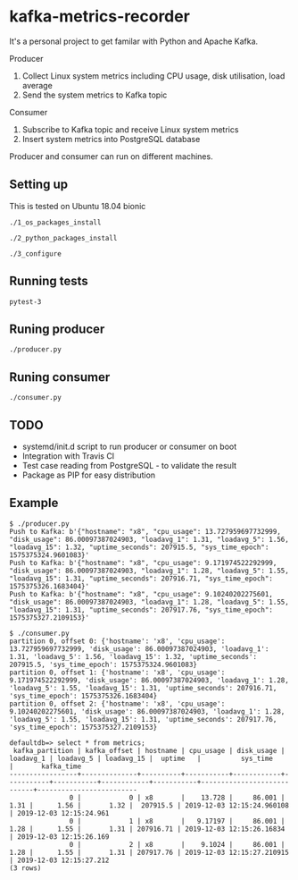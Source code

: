 # kafka-metrics-recorder
It's a personal project to get familar with Python and Apache Kafka.

Producer
1. Collect Linux system metrics including CPU usage, disk utilisation, load average
2. Send the system metrics to Kafka topic

Consumer
1. Subscribe to Kafka topic and receive Linux system metrics
2. Insert system metrics into PostgreSQL database

Producer and consumer can run on different machines.

## Setting up
This is tested on Ubuntu 18.04 bionic
```
./1_os_packages_install

./2_python_packages_install

./3_configure
```

## Running tests
```
pytest-3
```

## Runing producer
```
./producer.py
```

## Runing consumer
```
./consumer.py
```

## TODO
- systemd/init.d script to run producer or consumer on boot
- Integration with Travis CI
- Test case reading from PostgreSQL - to validate the result
- Package as PIP for easy distribution

## Example
```
$ ./producer.py
Push to Kafka: b'{"hostname": "x8", "cpu_usage": 13.727959697732999, "disk_usage": 86.00097387024903, "loadavg_1": 1.31, "loadavg_5": 1.56, "loadavg_15": 1.32, "uptime_seconds": 207915.5, "sys_time_epoch": 1575375324.9601083}'
Push to Kafka: b'{"hostname": "x8", "cpu_usage": 9.171974522292999, "disk_usage": 86.00097387024903, "loadavg_1": 1.28, "loadavg_5": 1.55, "loadavg_15": 1.31, "uptime_seconds": 207916.71, "sys_time_epoch": 1575375326.1683404}'
Push to Kafka: b'{"hostname": "x8", "cpu_usage": 9.10240202275601, "disk_usage": 86.00097387024903, "loadavg_1": 1.28, "loadavg_5": 1.55, "loadavg_15": 1.31, "uptime_seconds": 207917.76, "sys_time_epoch": 1575375327.2109153}'
```

```
$ ./consumer.py
partition 0, offset 0: {'hostname': 'x8', 'cpu_usage': 13.727959697732999, 'disk_usage': 86.00097387024903, 'loadavg_1': 1.31, 'loadavg_5': 1.56, 'loadavg_15': 1.32, 'uptime_seconds': 207915.5, 'sys_time_epoch': 1575375324.9601083}
partition 0, offset 1: {'hostname': 'x8', 'cpu_usage': 9.171974522292999, 'disk_usage': 86.00097387024903, 'loadavg_1': 1.28, 'loadavg_5': 1.55, 'loadavg_15': 1.31, 'uptime_seconds': 207916.71, 'sys_time_epoch': 1575375326.1683404}
partition 0, offset 2: {'hostname': 'x8', 'cpu_usage': 9.10240202275601, 'disk_usage': 86.00097387024903, 'loadavg_1': 1.28, 'loadavg_5': 1.55, 'loadavg_15': 1.31, 'uptime_seconds': 207917.76, 'sys_time_epoch': 1575375327.2109153}
```

```
defaultdb=> select * from metrics;
 kafka_partition | kafka_offset | hostname | cpu_usage | disk_usage | loadavg_1 | loadavg_5 | loadavg_15 |  uptime   |          sys_time          |       kafka_time
-----------------+--------------+----------+-----------+------------+-----------+-----------+------------+-----------+----------------------------+-------------------------
               0 |            0 | x8       |    13.728 |     86.001 |      1.31 |      1.56 |       1.32 |  207915.5 | 2019-12-03 12:15:24.960108 | 2019-12-03 12:15:24.961
               0 |            1 | x8       |   9.17197 |     86.001 |      1.28 |      1.55 |       1.31 | 207916.71 | 2019-12-03 12:15:26.16834  | 2019-12-03 12:15:26.169
               0 |            2 | x8       |    9.1024 |     86.001 |      1.28 |      1.55 |       1.31 | 207917.76 | 2019-12-03 12:15:27.210915 | 2019-12-03 12:15:27.212
(3 rows)
```

